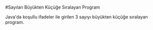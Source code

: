 #Sayıları Büyükten Küçüğe Sıralayan Program

Java'da koşullu ifadeler ile girilen 3 sayıyı büyükten küçüğe sıralayan program.
